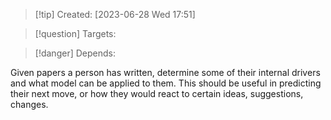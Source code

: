 
>[!tip] Created: [2023-06-28 Wed 17:51]

>[!question] Targets: 

>[!danger] Depends: 

Given papers a person has written, determine some of their internal drivers and what model can be applied to them.  This should be useful in predicting their next move, or how they would react to certain ideas, suggestions, changes.

